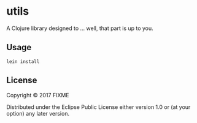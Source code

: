 # utils

A Clojure library designed to ... well, that part is up to you.

## Usage

```
lein install
```

## License

Copyright © 2017 FIXME

Distributed under the Eclipse Public License either version 1.0 or (at
your option) any later version.
